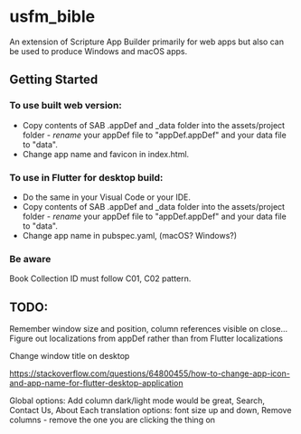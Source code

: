 # usfm_bible

An extension of Scripture App Builder primarily for web apps but also can be used to produce Windows and macOS apps.

## Getting Started

### To use built web version:

- Copy contents of SAB .appDef and \_data folder into the assets/project folder - _rename_ your appDef file to "appDef.appDef" and your data file to "data".
- Change app name and favicon in index.html.

### To use in Flutter for desktop build:

- Do the same in your Visual Code or your IDE.
- Copy contents of SAB .appDef and \_data folder into the assets/project folder - _rename_ your appDef file to "appDef.appDef" and your data file to "data".
- Change app name in pubspec.yaml, (macOS? Windows?)

### Be aware

Book Collection ID must follow C01, C02 pattern.

## TODO:

Remember window size and position, column references visible on close...
Figure out localizations from appDef rather than from Flutter localizations

Change window title on desktop

https://stackoverflow.com/questions/64800455/how-to-change-app-icon-and-app-name-for-flutter-desktop-application

Global options: Add column dark/light mode would be great, Search, Contact Us, About
Each translation options: font size up and down, Remove columns - remove the one you are clicking the thing on
